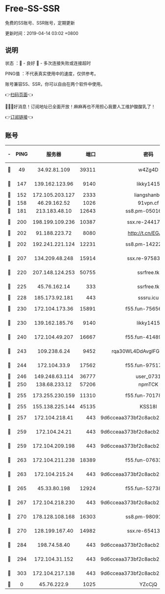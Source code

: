 # Free-SS-SSR

免费的SS账号、SSR账号，定期更新

更新时间：2019-04-14 03:02 +0800

## 说明

状态     ：🙂 - 良好 🙁 - 多次连接失败或连接超时

PING值   ：不代表真实使用中的速度，仅供参考。

账号兼容SS、SSR，你可以自由在两个软件中使用。

👉[扫码页面](https://liesauer.github.io/Free-SS-SSR/)👈

🎉🎉🎉好消息！订阅地址已全面开放！麻麻再也不用担心我要人工维护酸酸乳了！

👉[订阅链接](https://www.liesauer.net/yogurt/subscribe?ACCESS_TOKEN=DAYxR3mMaZAsaqUb)👈

## 账号

|-|PING|服务器|端口|密码|加密方式|区域|
|:----:|:----:|:-----:|-----:|:----:|:----:|:----:|
|🙂|49|34.92.81.109|39311|w4Zg4D|chacha20-ietf|US|
|🙂|147|139.162.123.96|9140|likky1415|aes-256-cfb|JP|
|🙂|152|172.105.203.127|2333|liangshanbo|chacha20|JP|
|🙂|158|46.29.162.52|1026|91vpn.cf|rc4-md5|RU|
|🙂|181|213.183.48.10|12643|ss8.pm-05016472|rc4-md5|RU|
|🙂|200|198.199.109.236|10387|ssx.re-24417709|aes-256-cfb|US|
|🙂|202|91.188.223.72|8080|http://t.cn/EGJIyrl|rc4-md5|RU|
|🙂|202|192.241.221.124|12231|ss8.pm-14222787|aes-256-cfb|US|
|🙂|207|134.209.48.248|15914|ssx.re-97583974|aes-256-cfb|US|
|🙂|220|207.148.124.253|50755|ssrfree.tk|aes-256-cfb|SG|
|🙂|225|45.76.162.14|333|ssrfree.tk|aes-256-cfb|SG|
|🙂|228|185.173.92.181|443|sssru.icu|rc4-md5|RU|
|🙂|230|172.104.173.36|15891|f55.fun-75656736|aes-256-cfb|SG|
|🙂|230|139.162.185.76|9140|likky1415|aes-256-cfb|DE|
|🙂|240|172.104.49.207|16667|f55.fun-41489806|aes-256-cfb|SG|
|🙂|243|109.238.6.24|9452|rqa30WL4DdAvgIFG6Fs3znzTa|aes-256-cfb|FR|
|🙂|244|172.104.33.9|17562|f55.fun-97517763|aes-256-cfb|SG|
|🙂|246|149.248.63.114|36777|user_0731|chacha20|CA|
|🙂|250|138.68.233.12|57206|npmTCK|rc4-md5|US|
|🙂|255|173.255.230.159|11310|f55.fun-70178844|aes-256-cfb|US|
|🙂|255|155.138.225.144|45135|KSS18l|rc4-md5|US|
|🙂|257|172.104.218.41|443|9d6cceaa373bf2c8acb22e60b6a58be6|aes-256-cfb|US|
|🙂|259|172.104.24.21|443|9d6cceaa373bf2c8acb22e60b6a58be6|aes-256-cfb|US|
|🙂|259|172.104.209.198|443|9d6cceaa373bf2c8acb22e60b6a58be6|aes-256-cfb|US|
|🙂|263|172.104.211.238|18389|f55.fun-07633664|aes-256-cfb|US|
|🙂|263|172.104.215.24|443|9d6cceaa373bf2c8acb22e60b6a58be6|aes-256-cfb|US|
|🙂|265|45.33.80.198|12924|f55.fun-52738007|aes-256-cfb|US|
|🙂|267|172.104.218.230|443|9d6cceaa373bf2c8acb22e60b6a58be6|aes-256-cfb|US|
|🙂|270|178.128.108.168|16303|ss8.pm-98091873|aes-256-cfb|SG|
|🙂|270|128.199.167.40|14982|ssx.re-65413948|aes-256-cfb|SG|
|🙂|284|198.74.58.40|443|9d6cceaa373bf2c8acb22e60b6a58be6|aes-256-cfb|US|
|🙂|294|172.104.31.152|443|9d6cceaa373bf2c8acb22e60b6a58be6|aes-256-cfb|US|
|🙂|303|172.104.217.138|443|9d6cceaa373bf2c8acb22e60b6a58be6|aes-256-cfb|US|
|🙁|0|45.76.222.9|1025|YZcCjQ|rc4-md5|JP|
